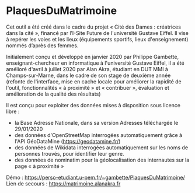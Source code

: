 # PlaquesDuMatrimoine

Cet outil a été créé dans le cadre du projet « Cité des Dames : créatrices dans la cité », financé par l’I-Site Future de l'université Gustave Eiffel. Il vise à repérer les voies et les lieux (équipements sportifs, lieux d'enseignement) nommés d’après des femmes.

Initialement conçu et développé en janvier 2020 par Philippe Gambette, enseignant-chercheur en informatique à l'université Gustave Eiffel, il a été amélioré d'avril à juillet 2020 par Alan Akra, étudiant en DUT MMI à Champs-sur-Marne, dans le cadre de son stage de deuxième année (refonte de l'interface, mise en cache locale pour améliorer la rapidité de l'outil, fonctionnalités « à proximité » et « contribuer », évaluation et amélioration de la qualité des résultats) 

Il est conçu pour exploiter des données mises à disposition sous licence libre :
- la Base Adresse Nationale, dans sa version Adresses téléchargée le 29/01/2020
- des données d'OpenStreetMap interrogées automatiquement grâce à l'API GéoDataMine (https://geodatamine.fr/)
- des données de Wikidata interrogées automatiquement sur les noms de personnes trouvés, pour identifier leur genre.
- des données de nominatim pour la géolocalisation des internautes sur la page « à proximité »

Démo : https://perso-etudiant.u-pem.fr/~gambette/PlaquesDuMatrimoine/
Lien de secours : https://matrimoine.alanakra.fr
